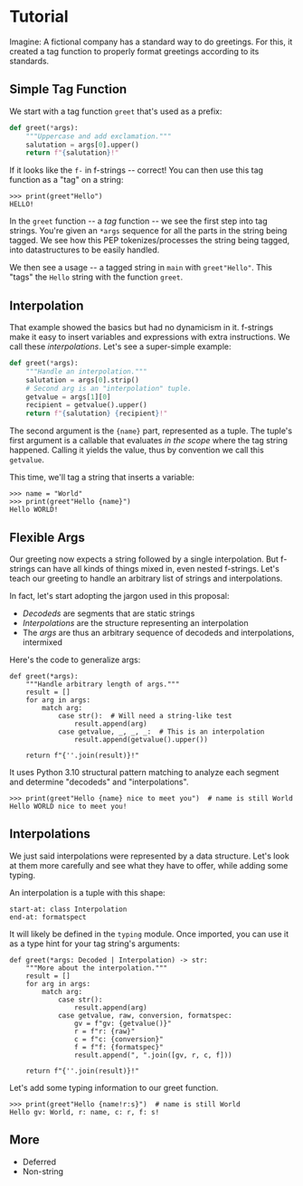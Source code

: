 # Tutorial

Imagine: A fictional company has a standard way to do greetings. For this, it
created a tag function to properly format greetings  according to its standards.

## Simple Tag Function

We start with a tag function ``greet`` that's used as a prefix:

```python
def greet(*args):
    """Uppercase and add exclamation."""
    salutation = args[0].upper()
    return f"{salutation}!"
```

If it looks like the ``f-`` in f-strings -- correct! You can then use this tag
function as a "tag" on a string:

```{code-block} python
>>> print(greet"Hello")
HELLO!
```

In the ``greet`` function -- a *tag* function -- we see the first step into
tag strings. You're given an ``*args`` sequence for all the parts in the
string being tagged. We see how this PEP tokenizes/processes the string
being tagged, into datastructures to be easily handled.

We then see a usage -- a tagged string in ``main`` with ``greet"Hello"``. This
"tags" the ``Hello`` string with the function ``greet``.

## Interpolation

That example showed the basics but had no dynamicism in it. f-strings make
it easy to insert variables and expressions with extra instructions. We
call these *interpolations*. Let's see a super-simple example:

```python
def greet(*args):
    """Handle an interpolation."""
    salutation = args[0].strip()
    # Second arg is an "interpolation" tuple.
    getvalue = args[1][0]
    recipient = getvalue().upper()
    return f"{salutation} {recipient}!"
```

The second argument is the ``{name}`` part, represented as a tuple. The
tuple's first argument is a callable that evaluates *in the scope* where the
tag string happened. Calling it yields the value, thus by convention we call
this ``getvalue``.

This time, we'll tag a string that inserts a variable:

```{code-block} python
>>> name = "World"
>>> print(greet"Hello {name}")
Hello WORLD!
```

## Flexible Args

Our greeting now expects a string followed by a single interpolation. But
f-strings can have all kinds of things mixed in, even nested f-strings.
Let's teach our greeting to handle an arbitrary list of strings and
interpolations.

In fact, let's start adopting the jargon used in this proposal:

- *Decodeds* are segments that are static strings
- *Interpolations* are the structure representing an interpolation
- The *args* are thus an arbitrary sequence of decodeds and interpolations, intermixed

Here's the code to generalize args:

```{code-block} python
def greet(*args):
    """Handle arbitrary length of args."""
    result = []
    for arg in args:
        match arg:
            case str():  # Will need a string-like test
                result.append(arg)
            case getvalue, _, _, _:  # This is an interpolation
                result.append(getvalue().upper())

    return f"{''.join(result)}!"
```

It uses Python 3.10 structural pattern matching to analyze each segment and
determine "decodeds" and "interpolations".

```{code-block} python
>>> print(greet"Hello {name} nice to meet you")  # name is still World
Hello WORLD nice to meet you!
```

## Interpolations

We just said interpolations were represented by a data structure. Let's look at them
more carefully and see what they have to offer, while adding some typing.

An interpolation is a tuple with this shape:

```{literalinclude} ../../src/tagstr_site/tagtyping.py
start-at: class Interpolation
end-at: formatspect
```

<!--- invisible-code-block: python
from tagstr_site.tagtyping import Decoded, Interpolation
-->

It will likely be defined in the `typing` module. Once imported, you can use it as a type hint for your tag string's arguments:

```{code-block} python
def greet(*args: Decoded | Interpolation) -> str:
    """More about the interpolation."""
    result = []
    for arg in args:
        match arg:
            case str():
                result.append(arg)
            case getvalue, raw, conversion, formatspec:
                gv = f"gv: {getvalue()}"
                r = f"r: {raw}"
                c = f"c: {conversion}"
                f = f"f: {formatspec}"
                result.append(", ".join([gv, r, c, f]))

    return f"{''.join(result)}!"
```

Let's add some typing information to our greet function.

```{code-block} python
>>> print(greet"Hello {name!r:s}")  # name is still World
Hello gv: World, r: name, c: r, f: s!
```


## More

- Deferred
- Non-string